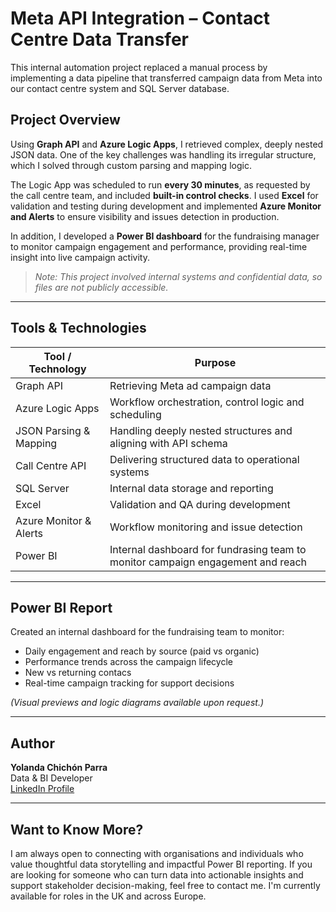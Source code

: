 # Meta API Integration – Contact Centre Data Transfer

This internal automation project replaced a manual process by implementing a data pipeline that transferred campaign data from Meta into our contact centre system and SQL Server database.

##  Project Overview

Using **Graph API** and **Azure Logic Apps**, I retrieved complex, deeply nested JSON data. One of the key challenges was handling its irregular structure, which I solved through custom parsing and mapping logic.

The Logic App was scheduled to run **every 30 minutes**, as requested by the call centre team, and included **built-in control checks**. I used **Excel** for validation and testing during development and implemented **Azure Monitor and Alerts** to ensure visibility and issues detection in production.

In addition, I developed a **Power BI dashboard** for the fundraising manager to monitor campaign engagement and performance, providing real-time insight into live campaign activity.

>  *Note: This project involved internal systems and confidential data, so files are not publicly accessible.*

---

##  Tools & Technologies

| Tool / Technology        | Purpose                                                              |
|--------------------------|----------------------------------------------------------------------|
| Graph API                | Retrieving Meta ad campaign data                                     |
| Azure Logic Apps         | Workflow orchestration, control logic and scheduling                |
| JSON Parsing & Mapping   | Handling deeply nested structures and aligning with API schema       |
| Call Centre API          | Delivering structured data to operational systems                    |
| SQL Server               | Internal data storage and reporting                                  |
| Excel                    | Validation and QA during development                                 |
| Azure Monitor & Alerts   | Workflow monitoring and issue detection                              |
| Power BI                 | Internal dashboard for fundrasing team to monitor campaign engagement and reach                |

---

##  Power BI Report

Created an internal dashboard for the fundraising team to monitor:
- Daily engagement and reach by source (paid vs organic)
- Performance trends across the campaign lifecycle
- New vs returning contacs
- Real-time campaign tracking for support decisions

*(Visual previews and logic diagrams available upon request.)*

---

##  Author

**Yolanda Chichón Parra**  
Data & BI Developer  
[LinkedIn Profile](https://www.linkedin.com/in/yolanda-chichon-parra)

---

##  Want to Know More?

I am always open to connecting with organisations and individuals who value thoughtful data storytelling and impactful Power BI reporting. If you are looking for someone who can turn data into actionable insights and support stakeholder decision-making, feel free to contact me. I'm currently available for roles in the UK and across Europe.

